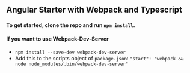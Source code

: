 ## Angular Starter with Webpack and Typescript

#### To get started, clone the repo and run `npm install`.

#### If you want to use Webpack-Dev-Server
- `npm install --save-dev webpack-dev-server`
- Add this to the scripts object of `package.json`: `"start": "webpack && node node_modules/.bin/webpack-dev-server"`

